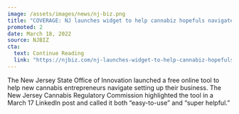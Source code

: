 ```yaml
---
image: /assets/images/news/nj-biz.png
title: "COVERAGE: NJ launches widget to help cannabiz hopefuls navigate setting up a business"
promoted: 2
date: March 18, 2022
source: NJBIZ
cta:
  text: Continue Reading
  link: "https://njbiz.com/nj-launches-widget-to-help-cannabiz-hopefuls-navigate-setting-up-a-business/"
---
```


The New Jersey State Office of Innovation launched a free online tool to help new cannabis entrepreneurs navigate setting up their business. The New Jersey Cannabis Regulatory Commission highlighted the tool in a March 17 LinkedIn post and called it both “easy-to-use” and “super helpful.”
